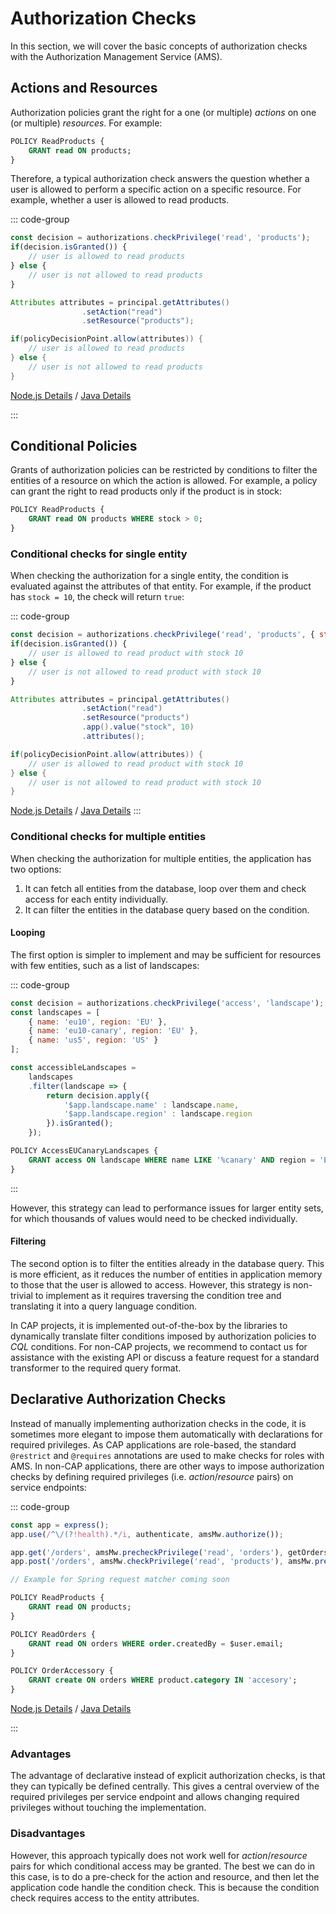# Authorization Checks

In this section, we will cover the basic concepts of authorization checks with the Authorization Management Service (AMS).

## Actions and Resources

Authorization policies grant the right for a one (or multiple) *actions* on one (or multiple) *resources*. For example:

```SQL
POLICY ReadProducts {
    GRANT read ON products;
}
```

Therefore, a typical authorization check answers the question whether a user is allowed to perform a specific action on a specific resource. For example, whether a user is allowed to read products.

::: code-group
```js [Node.js]
const decision = authorizations.checkPrivilege('read', 'products');
if(decision.isGranted()) {
    // user is allowed to read products
} else {
    // user is not allowed to read products
}
```

```java [Java]
Attributes attributes = principal.getAttributes()
                .setAction("read")
                .setResource("products");

if(policyDecisionPoint.allow(attributes)) {
    // user is allowed to read products
} else {
    // user is not allowed to read products
}
```

[Node.js Details](/nodejs/sap_ams/sap_ams.md) / [Java Details](/java/jakarta-ams/jakarta-ams.md)

:::

## Conditional Policies

Grants of authorization policies can be restricted by conditions to filter the entities of a resource on which the action is allowed. For example, a policy can grant the right to read products only if the product is in stock:

```SQL
POLICY ReadProducts {
    GRANT read ON products WHERE stock > 0;
}
```

### Conditional checks for single entity

When checking the authorization for a single entity, the condition is evaluated against the attributes of that entity. For example, if the product has `stock = 10`, the check will return `true`:

::: code-group
```js [Node.js]
const decision = authorizations.checkPrivilege('read', 'products', { stock: 10 });
if(decision.isGranted()) {
    // user is allowed to read product with stock 10
} else {
    // user is not allowed to read product with stock 10
}
```

```java [Java]
Attributes attributes = principal.getAttributes()
                .setAction("read")
                .setResource("products")
                .app().value("stock", 10)
                .attributes();

if(policyDecisionPoint.allow(attributes)) {
    // user is allowed to read product with stock 10
} else {
    // user is not allowed to read product with stock 10
}
```

[Node.js Details](/nodejs/sap_ams/sap_ams.md) / [Java Details](/java/jakarta-ams/jakarta-ams.md)
:::

### Conditional checks for multiple entities

When checking the authorization for multiple entities, the application has two options:

1. It can fetch all entities from the database, loop over them and check access for each entity individually.
2. It can filter the entities in the database query based on the condition.

#### Looping
The first option is simpler to implement and may be sufficient for resources with few entities, such as a list of landscapes:

::: code-group
```js [Node.js]
const decision = authorizations.checkPrivilege('access', 'landscape');
const landscapes = [
    { name: 'eu10', region: 'EU' },
    { name: 'eu10-canary', region: 'EU' },
    { name: 'us5', region: 'US' }
];

const accessibleLandscapes = 
    landscapes
    .filter(landscape => {
        return decision.apply({ 
            '$app.landscape.name' : landscape.name,
            '$app.landscape.region' : landscape.region
        }).isGranted();
    });
```

```sql [DCL]
POLICY AccessEUCanaryLandscapes {
    GRANT access ON landscape WHERE name LIKE '%canary' AND region = 'EU';
}
```
:::

However, this strategy can lead to performance issues for larger entity sets, for which thousands of values would need to be checked individually.

#### Filtering
The second option is to filter the entities already in the database query. This is more efficient, as it reduces the number of entities in application memory to those that the user is allowed to access. However, this strategy is non-trivial to implement as it requires traversing the condition tree and translating it into a query language condition.

In CAP projects, it is implemented out-of-the-box by the libraries to dynamically translate filter conditions imposed by authorization policies to *CQL* conditions. For non-CAP projects, we recommend to contact us for assistance with the existing API or discuss a feature request for a standard transformer to the required query format.

## Declarative Authorization Checks
Instead of manually implementing authorization checks in the code, it is sometimes more elegant to impose them automatically with declarations for required privileges.
As CAP applications are role-based, the standard `@restrict` and `@requires` annotations are used to make checks for roles with AMS.
In non-CAP applications, there are other ways to impose authorization checks by defining required privileges (i.e. *action*/*resource* pairs) on service endpoints:

::: code-group
```js [Node.js]
const app = express();
app.use(/^\/(?!health).*/i, authenticate, amsMw.authorize());

app.get('/orders', amsMw.precheckPrivilege('read', 'orders'), getOrders);
app.post('/orders', amsMw.checkPrivilege('read', 'products'), amsMw.precheckPrivilege('create', 'orders'), createOrder);
```

```java [Java]
// Example for Spring request matcher coming soon
```

```sql [DCL]
POLICY ReadProducts {
    GRANT read ON products;
}

POLICY ReadOrders {
    GRANT read ON orders WHERE order.createdBy = $user.email;
}

POLICY OrderAccessory {
    GRANT create ON orders WHERE product.category IN 'accesory';
}
```

[Node.js Details](/nodejs/sap_ams/sap_ams.md) / [Java Details](/java/jakarta-ams/jakarta-ams.md)

:::

### Advantages
The advantage of declarative instead of explicit authorization checks, is that they can typically be defined centrally. This gives a central overview of the required privileges per service endpoint and allows changing required privileges without touching the implementation.

### Disadvantages
However, this approach typically does not work well for *action*/*resource* pairs for which conditional access may be granted. The best we can do in this case, is to do a pre-check for the action and resource, and then let the application code handle the condition check. This is because the condition check requires access to the entity attributes.